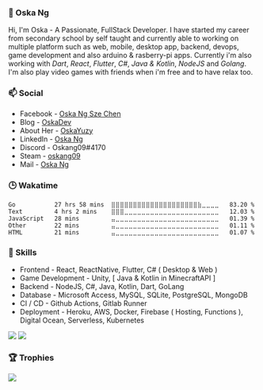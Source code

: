### :boy: Oska Ng

Hi, I'm Oska - A Passionate, FullStack Developer. I have started my career from secondary school by self taught and currently able to working on multiple platform such as web, mobile, desktop app, backend, devops, game development and also arduino & rasberry-pi apps. Currently i'm also working with *Dart*, *React*, *Flutter*, *C#*, *Java & Kotlin*, *NodeJS* and *Golang*. I'm also play video games with friends when i'm free and to have relax too.

### :mailbox: Social

* Facebook - [Oska Ng Sze Chen](https://www.facebook.com/oskaszechen)
* Blog - [OskaDev](https://blog.oskadev.com)
* About Her - [OskaYuzy](https://love.oskadev.com)
* LinkedIn - [Oska Ng](https://www.linkedin.com/in/oskang09/)
* Discord - Oskang09#4170
* Steam - [oskang09](https://steamcommunity.com/id/oskang09/)
* Mail - [Oska Ng](mailto:question@oskadev.com)

### 🕒 Wakatime
<!--START_SECTION:waka-->
```text
Go           27 hrs 58 mins  ⣿⣿⣿⣿⣿⣿⣿⣿⣿⣿⣿⣿⣿⣿⣿⣿⣿⣿⣿⣿⣷⣀⣀⣀⣀   83.20 % 
Text         4 hrs 2 mins    ⣿⣿⣿⣀⣀⣀⣀⣀⣀⣀⣀⣀⣀⣀⣀⣀⣀⣀⣀⣀⣀⣀⣀⣀⣀   12.03 % 
JavaScript   28 mins         ⣤⣀⣀⣀⣀⣀⣀⣀⣀⣀⣀⣀⣀⣀⣀⣀⣀⣀⣀⣀⣀⣀⣀⣀⣀   01.39 % 
Other        22 mins         ⣤⣀⣀⣀⣀⣀⣀⣀⣀⣀⣀⣀⣀⣀⣀⣀⣀⣀⣀⣀⣀⣀⣀⣀⣀   01.11 % 
HTML         21 mins         ⣤⣀⣀⣀⣀⣀⣀⣀⣀⣀⣀⣀⣀⣀⣀⣀⣀⣀⣀⣀⣀⣀⣀⣀⣀   01.07 % 
```
<!--END_SECTION:waka-->

### :pencil: Skills

* Frontend - React, ReactNative, Flutter, C# ( Desktop & Web )
* Game Development - Unity, [ Java & Kotlin in MinecraftAPI ]
* Backend - NodeJS, C#, Java, Kotlin, Dart, GoLang
* Database - Microsoft Access, MySQL, SQLite, PostgreSQL, MongoDB
* CI / CD - Github Actions, Gitlab Runner
* Deployment - Heroku, AWS, Docker, Firebase ( Hosting, Functions ), Digital Ocean, Serverless, Kubernetes

![](https://github-readme-stats.vercel.app/api/top-langs/?username=Oskang09&theme=dracula&layout=compact) ![](https://github-readme-stats.vercel.app/api?username=Oskang09&show_icons=true&include_all_commits=true&theme=dracula&hide_title=true)

### :trophy: Trophies

![](https://github-profile-trophy.vercel.app/?username=Oskang09&theme=dracula&margin-w=10)

